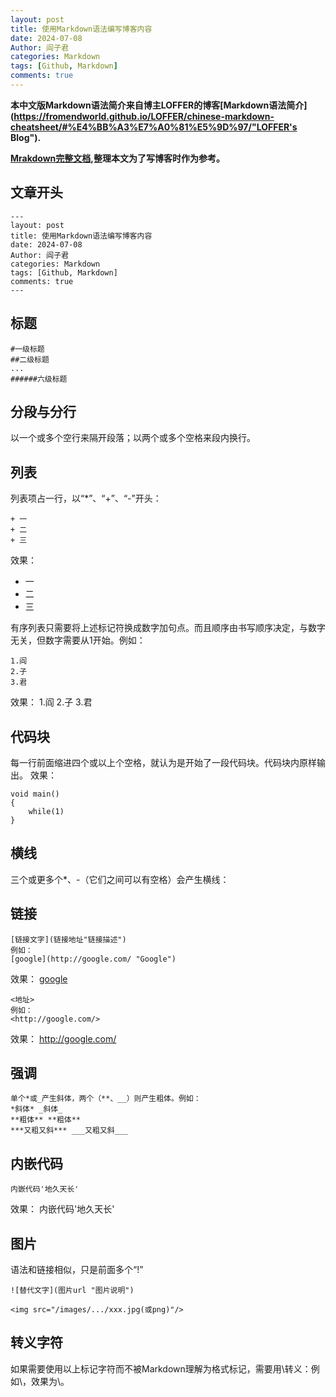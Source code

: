 ```yaml
---
layout: post
title: 使用Markdown语法编写博客内容
date: 2024-07-08
Author: 阎子君
categories: Markdown
tags: [Github, Markdown]
comments: true
--- 
```


**本中文版Markdown语法简介来自博主LOFFER的博客[Markdown语法简介](https://fromendworld.github.io/LOFFER/chinese-markdown-cheatsheet/#%E4%BB%A3%E7%A0%81%E5%9D%97/"LOFFER's Blog").**

**[Mrakdown完整文档](https://daringfireball.net/projects/markdown/syntax/"Mrakdown完整文档"),整理本文为了写博客时作为参考。**

## 文章开头

    ---
    layout: post
    title: 使用Markdown语法编写博客内容
    date: 2024-07-08
    Author: 阎子君
    categories: Markdown
    tags: [Github, Markdown]
    comments: true
    ---

## 标题

    #一级标题
    ##二级标题
    ...
    ######六级标题

## 分段与分行

以一个或多个空行来隔开段落；以两个或多个空格来段内换行。

## 列表 

列表项占一行，以“*”、“+”、“-”开头：

    + 一
    + 二
    + 三
    
效果：
+ 一
+ 二
+ 三

有序列表只需要将上述标记符换成数字加句点。而且顺序由书写顺序决定，与数字无关，但数字需要从1开始。例如：

    1.阎
    2.子
    3.君
    
效果：
1.阎
2.子
3.君

## 代码块

每一行前面缩进四个或以上个空格，就认为是开始了一段代码块。代码块内原样输出。
效果：

    void main()
    {
        while(1)
    }

## 横线

三个或更多个*、-（它们之间可以有空格）会产生横线：

## 链接

    [链接文字](链接地址"链接描述")
    例如：
    [google](http://google.com/ "Google")
    
效果：
[google](http://google.com/ "Google")

    <地址>
    例如：
    <http://google.com/>
    
效果：
<http://google.com/>

## 强调

    单个*或_产生斜体，两个（**、__）则产生粗体。例如：
    *斜体* _斜体_
    **粗体** **粗体**
    ***又粗又斜*** ___又粗又斜___

## 内嵌代码

    内嵌代码'地久天长'
    
效果：
内嵌代码'地久天长'

## 图片

语法和链接相似，只是前面多个“!”

    ![替代文字](图片url "图片说明")

    <img src="/images/.../xxx.jpg(或png)"/>

## 转义字符

如果需要使用以上标记字符而不被Markdown理解为格式标记，需要用\转义：例如\\，效果为\。

